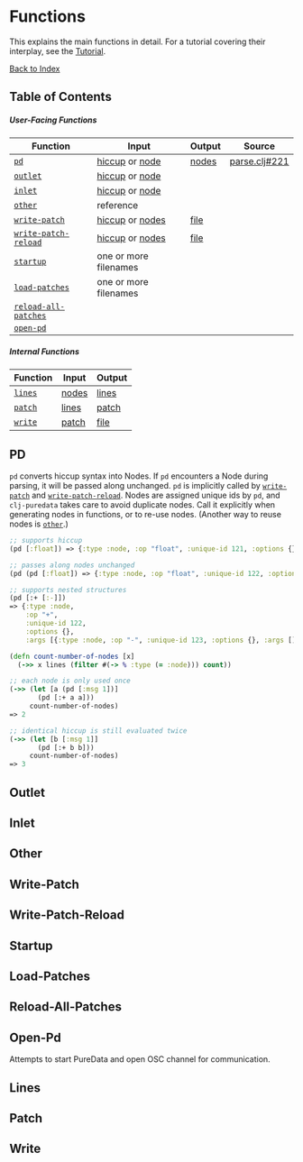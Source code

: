 # Functions

This explains the main functions in detail. For a tutorial covering their interplay, see the [Tutorial](tutorial.md).

[Back to Index](index.md)

## Table of Contents

##### User-Facing Functions

| Function                                    | Input                                               | Output                 | Source                                             |
|---------------------------------------------|-----------------------------------------------------|------------------------|----------------------------------------------------|
| [`pd`](#PD)                                 | [hiccup](types.md#hiccup) or [node](types.md#node)  | [nodes](types.md#node) | [parse.clj#221](../src/clj_puredata/parse.clj#221) |
| [`outlet`](#outlet)                         | [hiccup](types.md#hiccup) or [node](types.md#node)  |                        |                                                    |
| [`inlet`](#inlet)                           | [hiccup](types.md#hiccup) or [node](types.md#node)  |                        |                                                    |
| [`other`](#other)                           | reference                                           |                        |                                                    |
| [`write-patch`](#write-patch)               | [hiccup](types.md#hiccup) or [nodes](types.md#node) | [file](types.md#file)  |                                                    |
| [`write-patch-reload`](#write-patch-reload) | [hiccup](types.md#hiccup) or [nodes](types.md#node) | [file](types.md#file)  |                                                    |
| [`startup`](#startup)                       | one or more filenames                               |                        |                                                    |
| [`load-patches`](#load-patches)             | one or more filenames                               |                        |                                                    |
| [`reload-all-patches`](#reload-all-patches) |                                                     |                        |                                                    |
| [`open-pd`](#open-pd)                       |                                                     |                        |                                                    |

##### Internal Functions

| Function                                    | Input                                               | Output                  |
|---------------------------------------------|-----------------------------------------------------|-------------------------|
| [`lines`](#lines)                           | [nodes](types.md#node)                              | [lines](types.md#lines) |
| [`patch`](#patch)                           | [lines](types.md#lines)                             | [patch](types.md#patch) |
| [`write`](#write)                           | [patch](types.md#patch)                             | [file](types.md#file)   |

## PD

`pd` converts hiccup syntax into Nodes. If `pd` encounters a Node during parsing, it will be passed along unchanged.
`pd` is implicitly called by [`write-patch`](#write-patch) and [`write-patch-reload`](#write-patch-reload).
Nodes are assigned unique ids by `pd`, and `clj-puredata` takes care to avoid duplicate nodes.
Call it explicitly when generating nodes in functions, or to re-use nodes. (Another way to reuse nodes is [`other`](#other).)

```clojure
;; supports hiccup
(pd [:float]) => {:type :node, :op "float", :unique-id 121, :options {}, :args []}

;; passes along nodes unchanged
(pd (pd [:float]) => {:type :node, :op "float", :unique-id 122, :options {}, :args []}

;; supports nested structures
(pd [:+ [:-]]) 
=> {:type :node,
    :op "+",
    :unique-id 122,
    :options {},
    :args [{:type :node, :op "-", :unique-id 123, :options {}, :args []}]}

(defn count-number-of-nodes [x]
  (->> x lines (filter #(-> % :type (= :node))) count))

;; each node is only used once
(->> (let [a (pd [:msg 1])]
       (pd [:+ a a]))
     count-number-of-nodes)
=> 2

;; identical hiccup is still evaluated twice
(->> (let [b [:msg 1]]
       (pd [:+ b b]))
     count-number-of-nodes)
=> 3

```

## Outlet

## Inlet

## Other

## Write-Patch

## Write-Patch-Reload

## Startup

## Load-Patches

## Reload-All-Patches

## Open-Pd

Attempts to start PureData and open OSC channel for communication.

## Lines

## Patch

## Write


